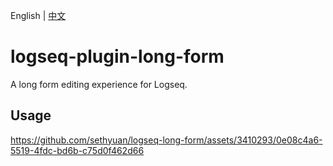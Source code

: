 English | [中文](README.zh.md)

# logseq-plugin-long-form

A long form editing experience for Logseq.

## Usage

https://github.com/sethyuan/logseq-long-form/assets/3410293/0e08c4a6-5519-4fdc-bd6b-c75d0f462d66
